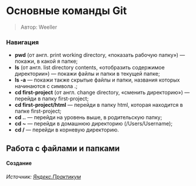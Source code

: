 # Основные команды Git
> Автор: Weeller


### Навигация
- **pwd** (от англ. print working directory, «показать рабочую папку») — покажи, в какой я папке;
- **ls** (от англ. list directory contents, «отобразить содержимое директории») — покажи файлы и папки в текущей папке;
- **ls -a** — покажи также скрытые файлы и папки, названия которых начинаются с символа .;
- **cd first-project** (от англ. change directory, «сменить директорию») — перейди в папку first-project;
- **cd first-project/html** — перейди в папку html, которая находится в папке first-project;
- **cd ..** — перейди на уровень выше, в родительскую папку;
- **cd ~** — перейди в домашнюю директорию (/Users/Username);
- **cd /** — перейди в корневую директорию.


## Работа с файлами и папками

#### Создание


###### Источник: [Яндекс.Практикум](https://practicum.yandex.ru/)
